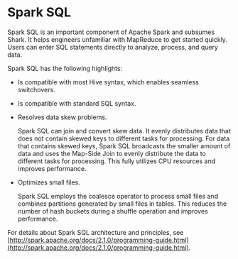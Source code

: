 # Spark SQL<a name="EN-US_TOPIC_0125375770"></a>

Spark SQL is an important component of Apache Spark and subsumes Shark. It helps engineers unfamiliar with MapReduce to get started quickly. Users can enter SQL statements directly to analyze, process, and query data.

Spark SQL has the following highlights:

-   Is compatible with most Hive syntax, which enables seamless switchovers.
-   Is compatible with standard SQL syntax.
-   Resolves data skew problems.

    Spark SQL can join and convert skew data. It evenly distributes data that does not contain skewed keys to different tasks for processing. For data that contains skewed keys, Spark SQL broadcasts the smaller amount of data and uses the Map-Side Join to evenly distribute the data to different tasks for processing. This fully utilizes CPU resources and improves performance.

-   Optimizes small files.

    Spark SQL employs the coalesce operator to process small files and combines partitions generated by small files in tables. This reduces the number of hash buckets during a shuffle operation and improves performance.


For details about Spark SQL architecture and principles, see  [http://spark.apache.org/docs/2.1.0/programming-guide.html](http://spark.apache.org/docs/2.1.0/programming-guide.html).

